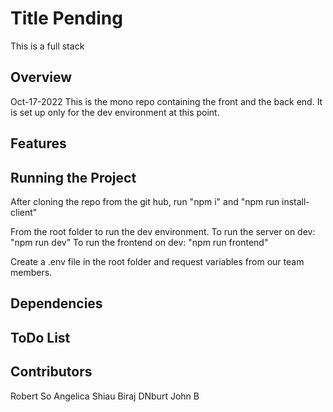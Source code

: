# Title Pending

This is a full stack

## Overview

Oct-17-2022 This is the mono repo containing the front and the back end. It is set up only for the dev environment at this point.

## Features

## Running the Project

After cloning the repo from the git hub, run "npm i" and "npm run install-client"

From the root folder to run the dev environment.
To run the server on dev: "npm run dev"
To run the frontend on dev: "npm run frontend"

Create a .env file in the root folder and request variables from our team members.



## Dependencies

## ToDo List

## Contributors

Robert So
Angelica Shiau
Biraj
DNburt
John B
